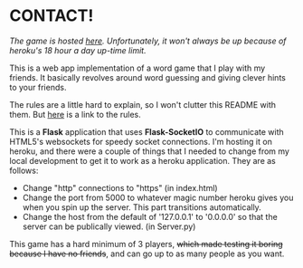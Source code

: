 <h1><b>CONTACT!</b></h1>

<i> The game is hosted <a href="https://contactthegame.herokuapp.com/">here</a>. Unfortunately, it won't always be up because of heroku's 18 hour a day up-time limit.</i>

This is a web app implementation of a word game that I play with my friends. It basically revolves around word guessing and giving clever hints to your friends.

The rules are a little hard to explain, so I won't clutter this README with them. But <a href="http://forum.frontrowcrew.com/discussion/7294/learn-how-to-play-the-word-game-contact">here</a> is a link to the rules.

This is a <b>Flask</b> application that uses <b>Flask-SocketIO</b> to communicate with HTML5's websockets for speedy socket connections. I'm hosting it on heroku, and there were a couple of things that I needed to change from my local development to get it to work as a heroku application. They are as follows:
<ul>
  <li>Change "http" connections to "https" (in index.html)</li>
  <li>Change the port from 5000 to whatever magic number heroku gives you when you spin up the server. This part transitions automatically.</li>
  <li>Change the host from the default of '127.0.0.1' to '0.0.0.0' so that the server can be publically viewed. (in Server.py)</li>
</ul>

This game has a hard minimum of 3 players, <strike>which made testing it boring because I have no friends</strike>, and can go up to as many people as you want.
